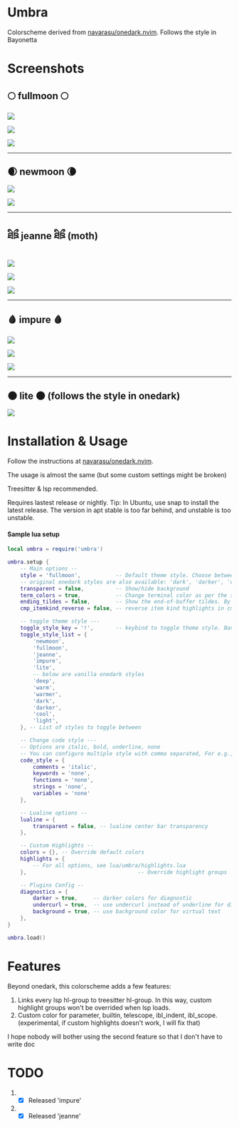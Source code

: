 # Umbra

Colorscheme derived from [navarasu/onedark.nvim](https://github.com/navarasu/onedark.nvim). Follows the style in Bayonetta

# Screenshots

## 🌕 **fullmoon** 🌕

![](screenshots/fullmoon/1.png)

![](screenshots/fullmoon/2.png)

![](screenshots/fullmoon/3.png)

-----

## 🌒 **newmoon** 🌘

![](screenshots/newmoon/1.png)

![](screenshots/newmoon/2.png)

-----
## ཐིཋྀ **jeanne** ཐིཋྀ (moth)

![](screenshots/jeanne/1.png)

![](screenshots/jeanne/2.png)

![](screenshots/jeanne/3.png)

-----

## 🩸 **impure** 🩸

![](screenshots/impure/1.png)

![](screenshots/impure/2.png)

![](screenshots/impure/3.png)

-----

## 🌑 **lite** 🌑 (follows the style in onedark)

![](screenshots/lite/lite.png)

# Installation & Usage

Follow the instructions at [navarasu/onedark.nvim](https://github.com/navarasu/onedark.nvim).

The usage is almost the same (but some custom settings might be broken)

Treesitter & lsp recommended. 

Requires lastest release or nightly. Tip: In Ubuntu, use snap to install the latest release. The version in apt stable is too far behind, and unstable is too unstable.

#### Sample lua setup

```lua
local umbra = require('umbra')

umbra.setup {
	-- Main options --
	style = 'fullmoon',           -- Default theme style. Choose between 'fullmoon', 'newmoon', 'jeanne', 'impure', 'lite'.
	-- original onedark styles are also available: 'dark', 'darker', 'cool', 'deep', 'warm', 'warmer' and 'light'
	transparent = false,          -- Show/hide background
	term_colors = true,           -- Change terminal color as per the selected theme style
	ending_tildes = false,        -- Show the end-of-buffer tildes. By default they are hidden
	cmp_itemkind_reverse = false, -- reverse item kind highlights in cmp menu

	-- toggle theme style ---
	toggle_style_key = '!',       -- keybind to toggle theme style. Bang is my custom setting. Leave it nil to disable it, or set it to a string, for example "<leader>ts"
	toggle_style_list = {
		'newmoon',
		'fullmoon',
		'jeanne',
		'impure',
		'lite',
		-- below are vanilla onedark styles
		'deep',
		'warm',
		'warmer',
		'dark',
		'darker',
		'cool',
		'light',
	}, -- List of styles to toggle between

	-- Change code style ---
	-- Options are italic, bold, underline, none
	-- You can configure multiple style with comma separated, For e.g., keywords = 'italic,bold'
	code_style = {
		comments = 'italic',
		keywords = 'none',
		functions = 'none',
		strings = 'none',
		variables = 'none'
	},

	-- Lualine options --
	lualine = {
		transparent = false, -- lualine center bar transparency
	},

	-- Custom Highlights --
	colors = {}, -- Override default colors
	highlights = {
		-- For all options, see lua/umbra/highlights.lua
	},                                   -- Override highlight groups

	-- Plugins Config --
	diagnostics = {
		darker = true,     -- darker colors for diagnostic
		undercurl = true,  -- use undercurl instead of underline for diagnostics
		background = true, -- use background color for virtual text
	},
}

umbra.load()
```

# Features

Beyond onedark, this colorscheme adds a few features:

1. Links every lsp hl-group to treesitter hl-group. In this way, custom highlight groups won't be overrided when lsp loads.
2. Custom color for parameter, builtin, telescope, ibl_indent, ibl_scope. (experimental, if custom highlights doesn't work, I will fix that)

I hope nobody will bother using the second feature so that I don't have to write doc

# TODO

1. - [x] Released 'impure'

2. - [x] Released 'jeanne'

